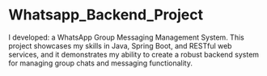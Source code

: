 # Whatsapp_Backend_Project
 I developed: a WhatsApp Group Messaging Management System. This project showcases my skills in Java, Spring Boot, and RESTful web services, and it demonstrates my ability to create a robust backend system for managing group chats and messaging functionality.
